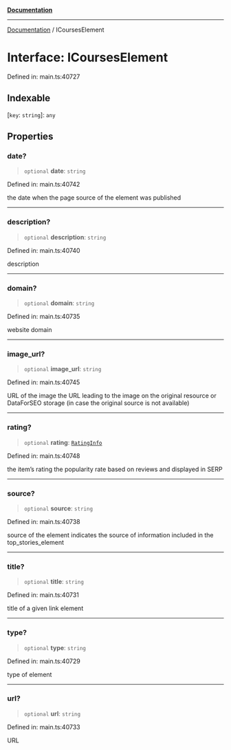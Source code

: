 [**Documentation**](../README.md)

***

[Documentation](../README.md) / ICoursesElement

# Interface: ICoursesElement

Defined in: main.ts:40727

## Indexable

\[`key`: `string`\]: `any`

## Properties

### date?

> `optional` **date**: `string`

Defined in: main.ts:40742

the date when the page source of the element was published

***

### description?

> `optional` **description**: `string`

Defined in: main.ts:40740

description

***

### domain?

> `optional` **domain**: `string`

Defined in: main.ts:40735

website domain

***

### image\_url?

> `optional` **image\_url**: `string`

Defined in: main.ts:40745

URL of the image
the URL leading to the image on the original resource or DataForSEO storage (in case the original source is not available)

***

### rating?

> `optional` **rating**: [`RatingInfo`](../classes/RatingInfo.md)

Defined in: main.ts:40748

the item’s rating 
the popularity rate based on reviews and displayed in SERP

***

### source?

> `optional` **source**: `string`

Defined in: main.ts:40738

source of the element
indicates the source of information included in the top_stories_element

***

### title?

> `optional` **title**: `string`

Defined in: main.ts:40731

title of a given link element

***

### type?

> `optional` **type**: `string`

Defined in: main.ts:40729

type of element

***

### url?

> `optional` **url**: `string`

Defined in: main.ts:40733

URL
